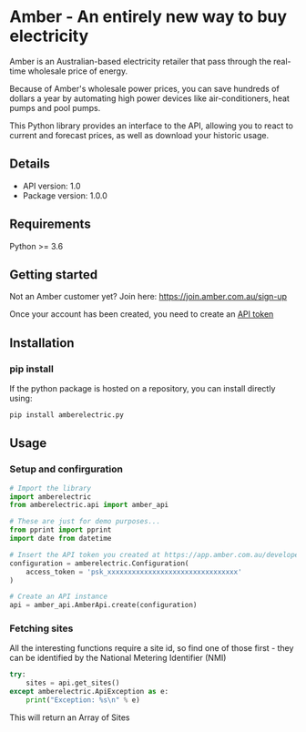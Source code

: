 # Amber - An entirely new way to buy electricity

Amber is an Australian-based electricity retailer that pass through the real-time wholesale price of energy.

Because of Amber's wholesale power prices, you can save hundreds of dollars a year by automating high power devices like air-conditioners, heat pumps and pool pumps.

This Python library provides an interface to the API, allowing you to react to current and forecast prices, as well as download your historic usage.

## Details

- API version: 1.0
- Package version: 1.0.0

## Requirements

Python >= 3.6

## Getting started

Not an Amber customer yet? Join here: https://join.amber.com.au/sign-up

Once your account has been created, you need to create an [API token](https://app.amber.com.au/developers)

## Installation

### pip install

If the python package is hosted on a repository, you can install directly using:

```sh
pip install amberelectric.py
```

## Usage

### Setup and confirguration

```python
# Import the library
import amberelectric
from amberelectric.api import amber_api

# These are just for demo purposes...
from pprint import pprint
import date from datetime

# Insert the API token you created at https://app.amber.com.au/developers
configuration = amberelectric.Configuration(
    access_token = 'psk_xxxxxxxxxxxxxxxxxxxxxxxxxxxxxxxx'
)

# Create an API instance
api = amber_api.AmberApi.create(configuration)
```

### Fetching sites

All the interesting functions require a site id, so find one of those first - they can be identified by the National Metering Identifier (NMI)

```python
try:
    sites = api.get_sites()
except amberelectric.ApiException as e:
    print("Exception: %s\n" % e)
```

This will return an Array of Sites
